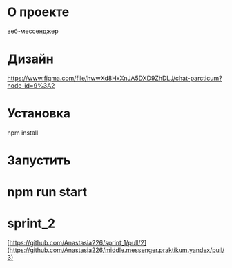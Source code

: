 
# О проекте

веб-мессенджер

# Дизайн

https://www.figma.com/file/hwwXd8HxXnJA5DXD9ZhDLJ/chat-parcticum?node-id=9%3A2

# Установка

npm install

# Запустить

npm run start
=======
# sprint_2
[https://github.com/Anastasia226/sprint_1/pull/2](https://github.com/Anastasia226/middle.messenger.praktikum.yandex/pull/3)
